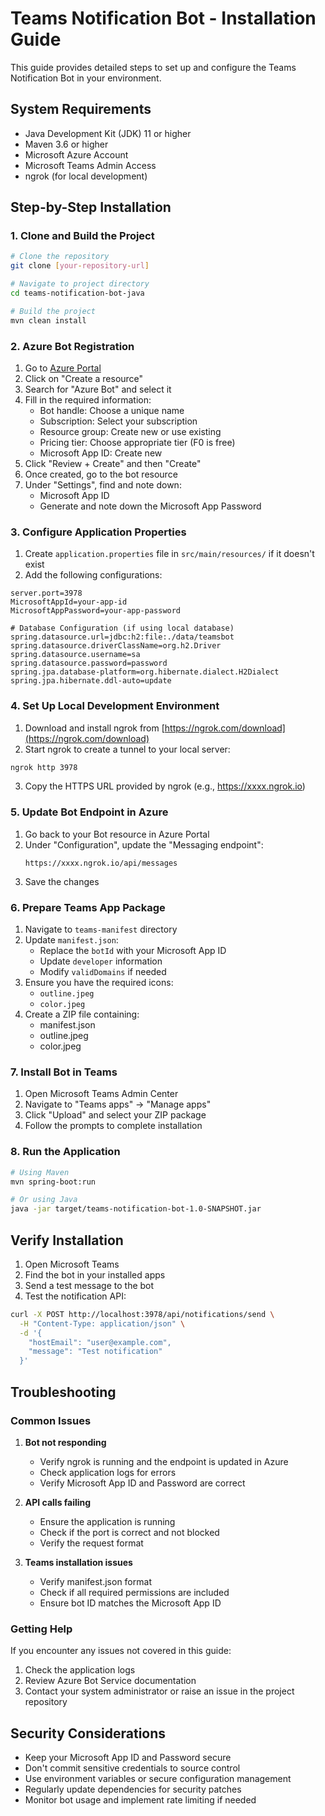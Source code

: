 # Teams Notification Bot - Installation Guide

This guide provides detailed steps to set up and configure the Teams Notification Bot in your environment.

## System Requirements

- Java Development Kit (JDK) 11 or higher
- Maven 3.6 or higher
- Microsoft Azure Account
- Microsoft Teams Admin Access
- ngrok (for local development)

## Step-by-Step Installation

### 1. Clone and Build the Project

```bash
# Clone the repository
git clone [your-repository-url]

# Navigate to project directory
cd teams-notification-bot-java

# Build the project
mvn clean install
```

### 2. Azure Bot Registration

1. Go to [Azure Portal](https://portal.azure.com)
2. Click on "Create a resource"
3. Search for "Azure Bot" and select it
4. Fill in the required information:
   - Bot handle: Choose a unique name
   - Subscription: Select your subscription
   - Resource group: Create new or use existing
   - Pricing tier: Choose appropriate tier (F0 is free)
   - Microsoft App ID: Create new
5. Click "Review + Create" and then "Create"
6. Once created, go to the bot resource
7. Under "Settings", find and note down:
   - Microsoft App ID
   - Generate and note down the Microsoft App Password

### 3. Configure Application Properties

1. Create `application.properties` file in `src/main/resources/` if it doesn't exist
2. Add the following configurations:

```properties
server.port=3978
MicrosoftAppId=your-app-id
MicrosoftAppPassword=your-app-password

# Database Configuration (if using local database)
spring.datasource.url=jdbc:h2:file:./data/teamsbot
spring.datasource.driverClassName=org.h2.Driver
spring.datasource.username=sa
spring.datasource.password=password
spring.jpa.database-platform=org.hibernate.dialect.H2Dialect
spring.jpa.hibernate.ddl-auto=update
```

### 4. Set Up Local Development Environment

1. Download and install ngrok from [https://ngrok.com/download](https://ngrok.com/download)
2. Start ngrok to create a tunnel to your local server:

```bash
ngrok http 3978
```

3. Copy the HTTPS URL provided by ngrok (e.g., https://xxxx.ngrok.io)

### 5. Update Bot Endpoint in Azure

1. Go back to your Bot resource in Azure Portal
2. Under "Configuration", update the "Messaging endpoint":
   ```
   https://xxxx.ngrok.io/api/messages
   ```
3. Save the changes

### 6. Prepare Teams App Package

1. Navigate to `teams-manifest` directory
2. Update `manifest.json`:
   - Replace the `botId` with your Microsoft App ID
   - Update `developer` information
   - Modify `validDomains` if needed
3. Ensure you have the required icons:
   - `outline.jpeg`
   - `color.jpeg`
4. Create a ZIP file containing:
   - manifest.json
   - outline.jpeg
   - color.jpeg

### 7. Install Bot in Teams

1. Open Microsoft Teams Admin Center
2. Navigate to "Teams apps" → "Manage apps"
3. Click "Upload" and select your ZIP package
4. Follow the prompts to complete installation

### 8. Run the Application

```bash
# Using Maven
mvn spring-boot:run

# Or using Java
java -jar target/teams-notification-bot-1.0-SNAPSHOT.jar
```

## Verify Installation

1. Open Microsoft Teams
2. Find the bot in your installed apps
3. Send a test message to the bot
4. Test the notification API:

```bash
curl -X POST http://localhost:3978/api/notifications/send \
  -H "Content-Type: application/json" \
  -d '{
    "hostEmail": "user@example.com",
    "message": "Test notification"
  }'
```

## Troubleshooting

### Common Issues

1. **Bot not responding**
   - Verify ngrok is running and the endpoint is updated in Azure
   - Check application logs for errors
   - Verify Microsoft App ID and Password are correct

2. **API calls failing**
   - Ensure the application is running
   - Check if the port is correct and not blocked
   - Verify the request format

3. **Teams installation issues**
   - Verify manifest.json format
   - Check if all required permissions are included
   - Ensure bot ID matches the Microsoft App ID

### Getting Help

If you encounter any issues not covered in this guide:
1. Check the application logs
2. Review Azure Bot Service documentation
3. Contact your system administrator or raise an issue in the project repository

## Security Considerations

- Keep your Microsoft App ID and Password secure
- Don't commit sensitive credentials to source control
- Use environment variables or secure configuration management
- Regularly update dependencies for security patches
- Monitor bot usage and implement rate limiting if needed
